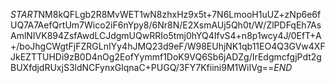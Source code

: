 $START$NM8kQFLgb2R8MvWET1wN8zhxHz9x5t+7N6LmooH1uUZ+zNp6e6fUQ7A7AefQrtUm7Wico2iF6nYpy8/6Nr8N/E2XsmAUj5Qh0t/W/ZlPDFqEh7AsAmlNIVK894ZsfAwdLCJdgmUQwRRIo5tmj0hYQ4IfvS4+n8p1wcy4J/0EfT+A+/boJhgCWgtFjFZRGLnIYy4hJMQ23d9eF/W98EUhjNK1qb11EO4Q3GVw4XFJkEZTTUHDi9zB0D4nOg2EofYymmf1DoK9VQ6Sb6jADZg/IrEdgmcfgjPdt2gBUXfdjdRUxjS3ldNCFynxGlqnaC+PUGQ/3FY7Kfiini9M1WiIVg==$END$